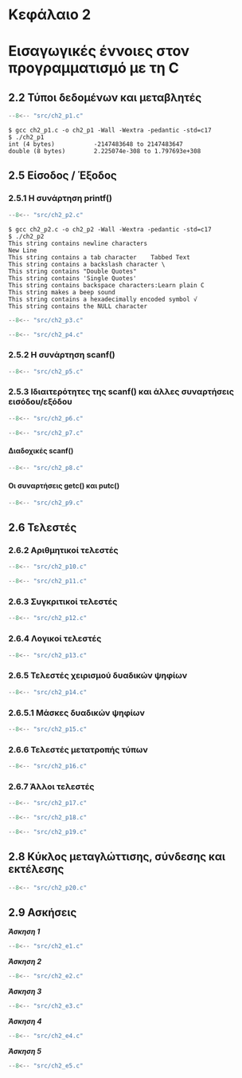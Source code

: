 # Κεφάλαιο 2

<h1>Εισαγωγικές έννοιες στον προγραμματισμό με τη C</h1>

## 2.2 Τύποι δεδομένων και μεταβλητές

```{.c title="ch2_p1.c" linenums="1"}
--8<-- "src/ch2_p1.c"
```

```{.text .nocopy}
$ gcc ch2_p1.c -o ch2_p1 -Wall -Wextra -pedantic -std=c17
$ ./ch2_p1
int (4 bytes)           -2147483648 to 2147483647
double (8 bytes)        2.225074e-308 to 1.797693e+308
```

## 2.5 Είσοδος / Έξοδος

### 2.5.1 Η συνάρτηση printf()

```{.c title="ch2_p2.c" linenums="1"}
--8<-- "src/ch2_p2.c"
```

```{.text .nocopy}
$ gcc ch2_p2.c -o ch2_p2 -Wall -Wextra -pedantic -std=c17
$ ./ch2_p2
This string contains newline characters 
New Line
This string contains a tab character    Tabbed Text
This string contains a backslash character \
This string contains "Double Quotes"
This string contains 'Single Quotes'
This string contains backspace characters:Learn plain C
This string makes a beep sound
This string contains a hexadecimally encoded symbol √
This string contains the NULL character
```

```{.c title="ch2_p3.c" linenums="1"}
--8<-- "src/ch2_p3.c"
```

```{.c title="ch2_p4.c" linenums="1"}
--8<-- "src/ch2_p4.c"
```

### 2.5.2 Η συνάρτηση scanf()
```{.c title="ch2_p5.c" linenums="1"}
--8<-- "src/ch2_p5.c"
```

### 2.5.3 Ιδιαιτερότητες της scanf() και άλλες συναρτήσεις εισόδου/εξόδου
```{.c title="ch2_p6.c" linenums="1"}
--8<-- "src/ch2_p6.c"
```

```{.c title="ch2_p7.c" linenums="1"}
--8<-- "src/ch2_p7.c"
```

#### Διαδοχικές scanf()
```{.c title="ch2_p8.c" linenums="1"}
--8<-- "src/ch2_p8.c"
```

#### Οι συναρτήσεις getc() και putc()
```{.c title="ch2_p9.c" linenums="1"}
--8<-- "src/ch2_p9.c"
```

## 2.6 Τελεστές

### 2.6.2 Αριθμητικοί τελεστές
```{.c title="ch2_p10.c" linenums="1"}
--8<-- "src/ch2_p10.c"
```

```{.c title="ch2_p11.c" linenums="1"}
--8<-- "src/ch2_p11.c"
```

### 2.6.3 Συγκριτικοί τελεστές
```{.c title="ch2_p12.c" linenums="1"}
--8<-- "src/ch2_p12.c"
```

### 2.6.4 Λογικοί τελεστές
```{.c title="ch2_p13.c" linenums="1"}
--8<-- "src/ch2_p13.c"
```

### 2.6.5 Τελεστές χειρισμού δυαδικών ψηφίων
```{.c title="ch2_p14.c" linenums="1"}
--8<-- "src/ch2_p14.c"
```

### 2.6.5.1 Μάσκες δυαδικών ψηφίων
```{.c title="ch2_p15.c" linenums="1"}
--8<-- "src/ch2_p15.c"
```

### 2.6.6 Τελεστές μετατροπής τύπων
```{.c title="ch2_p16.c" linenums="1"}
--8<-- "src/ch2_p16.c"
```

### 2.6.7 Άλλοι τελεστές
```{.c title="ch2_p17.c" linenums="1"}
--8<-- "src/ch2_p17.c"
```

```{.c title="ch2_p18.c" linenums="1"}
--8<-- "src/ch2_p18.c"
```

```{.c title="ch2_p19.c" linenums="1"}
--8<-- "src/ch2_p19.c"
```

## 2.8 Κύκλος μεταγλώττισης, σύνδεσης και εκτέλεσης

```{.c title="ch2_p20.c" linenums="1"}
--8<-- "src/ch2_p20.c"
```

## 2.9 Ασκήσεις

***Άσκηση 1***
```{.c title="ch2_e1.c" linenums="1"}
--8<-- "src/ch2_e1.c"
```

***Άσκηση 2***
```{.c title="ch2_e2.c" linenums="1"}
--8<-- "src/ch2_e2.c"
```

***Άσκηση 3***
```{.c title="ch2_e3.c" linenums="1"}
--8<-- "src/ch2_e3.c"
```

***Άσκηση 4***
```{.c title="ch2_e4.c" linenums="1"}
--8<-- "src/ch2_e4.c"
```

***Άσκηση 5***
```{.c title="ch2_e5.c" linenums="1"}
--8<-- "src/ch2_e5.c"
```

